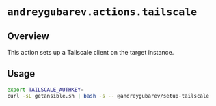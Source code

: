 # `andreygubarev.actions.tailscale`

## Overview

This action sets up a Tailscale client on the target instance.

## Usage

```bash
export TAILSCALE_AUTHKEY=
curl -sL getansible.sh | bash -s -- @andreygubarev/setup-tailscale
```
